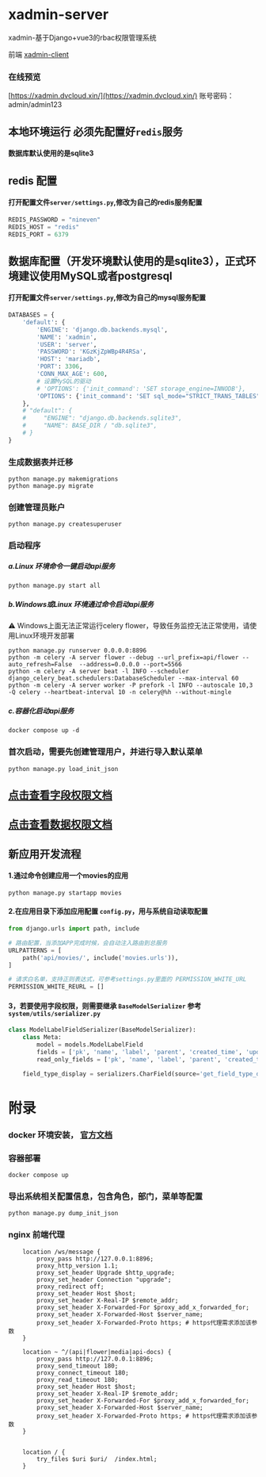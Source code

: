 # xadmin-server

xadmin-基于Django+vue3的rbac权限管理系统

前端 [xadmin-client](https://github.com/nineaiyu/xadmin-client)

### 在线预览

[https://xadmin.dvcloud.xin/](https://xadmin.dvcloud.xin/)
账号密码：admin/admin123

## 本地环境运行 必须先配置好```redis```服务

#### 数据库默认使用的是sqlite3

## redis 配置

#### 打开配置文件```server/settings.py```,修改为自己的redis服务配置

```python
REDIS_PASSWORD = "nineven"
REDIS_HOST = "redis"
REDIS_PORT = 6379
```

## 数据库配置（开发环境默认使用的是sqlite3），正式环境建议使用MySQL或者postgresql

#### 打开配置文件```server/settings.py```,修改为自己的mysql服务配置

```python
DATABASES = {
    'default': {
        'ENGINE': 'django.db.backends.mysql',
        'NAME': 'xadmin',
        'USER': 'server',
        'PASSWORD': 'KGzKjZpWBp4R4RSa',
        'HOST': 'mariadb',
        'PORT': 3306,
        'CONN_MAX_AGE': 600,
        # 设置MySQL的驱动
        # 'OPTIONS': {'init_command': 'SET storage_engine=INNODB'},
        'OPTIONS': {'init_command': 'SET sql_mode="STRICT_TRANS_TABLES"', 'charset': 'utf8mb4'}
    },
    # "default": {
    #     "ENGINE": "django.db.backends.sqlite3",
    #     "NAME": BASE_DIR / "db.sqlite3",
    # }
}
```

### 生成数据表并迁移

```shell
python manage.py makemigrations
python manage.py migrate
```

### 创建管理员账户

```shell
python manage.py createsuperuser
```

### 启动程序

##### a.Linux 环境命令一键启动api服务

```shell
python manage.py start all
```

##### b.Windows或Linux 环境通过命令启动api服务

⚠️ Windows上面无法正常运行celery flower，导致任务监控无法正常使用，请使用Linux环境开发部署

```shell
python manage.py runserver 0.0.0.0:8896
python -m celery -A server flower --debug --url_prefix=api/flower --auto_refresh=False  --address=0.0.0.0 --port=5566
python -m celery -A server beat -l INFO --scheduler django_celery_beat.schedulers:DatabaseScheduler --max-interval 60
python -m celery -A server worker -P prefork -l INFO --autoscale 10,3 -Q celery --heartbeat-interval 10 -n celery@%h --without-mingle
```

##### c.容器化启动api服务

```shell
docker compose up -d
```

### 首次启动，需要先创建管理用户，并进行导入默认菜单

```shell
python manage.py load_init_json
```

## [点击查看字段权限文档](docs/field-permission.md)

## [点击查看数据权限文档](docs/data-permission.md)

## 新应用开发流程

#### 1.通过命令创建应用一个movies的应用

```shell
python manage.py startapp movies
```

#### 2.在应用目录下添加应用配置 ```config.py```，用与系统自动读取配置

```python
from django.urls import path, include

# 路由配置，当添加APP完成时候，会自动注入路由到总服务
URLPATTERNS = [
    path('api/movies/', include('movies.urls')),
]

# 请求白名单，支持正则表达式，可参考settings.py里面的 PERMISSION_WHITE_URL
PERMISSION_WHITE_REURL = []

```

#### 3，若要使用字段权限，则需要继承 ```BaseModelSerializer``` 参考 ```system/utils/serializer.py```

```python
class ModelLabelFieldSerializer(BaseModelSerializer):
    class Meta:
        model = models.ModelLabelField
        fields = ['pk', 'name', 'label', 'parent', 'created_time', 'updated_time', 'field_type_display']
        read_only_fields = ['pk', 'name', 'label', 'parent', 'created_time', 'updated_time']

    field_type_display = serializers.CharField(source='get_field_type_display', read_only=True)
```

# 附录

### docker 环境安装， [官方文档](https://docs.docker.com/engine/install/)
### 容器部署

```shell
docker compose up
```

### 导出系统相关配置信息，包含角色，部门，菜单等配置

```shell
python manage.py dump_init_json
```

### nginx 前端代理

```shell
    location /ws/message {
        proxy_pass http://127.0.0.1:8896;
        proxy_http_version 1.1;
        proxy_set_header Upgrade $http_upgrade;
        proxy_set_header Connection "upgrade";
        proxy_redirect off;
        proxy_set_header Host $host;
        proxy_set_header X-Real-IP $remote_addr;
        proxy_set_header X-Forwarded-For $proxy_add_x_forwarded_for;
        proxy_set_header X-Forwarded-Host $server_name;
        proxy_set_header X-Forwarded-Proto https; # https代理需求添加该参数
    }

    location ~ ^/(api|flower|media|api-docs) {
        proxy_pass http://127.0.0.1:8896;
        proxy_send_timeout 180;
        proxy_connect_timeout 180;
        proxy_read_timeout 180;
        proxy_set_header Host $host;
        proxy_set_header X-Real-IP $remote_addr;
        proxy_set_header X-Forwarded-For $proxy_add_x_forwarded_for;
        proxy_set_header X-Forwarded-Host $server_name;
        proxy_set_header X-Forwarded-Proto https; # https代理需求添加该参数
    }


    location / {
        try_files $uri $uri/  /index.html;
    }

```